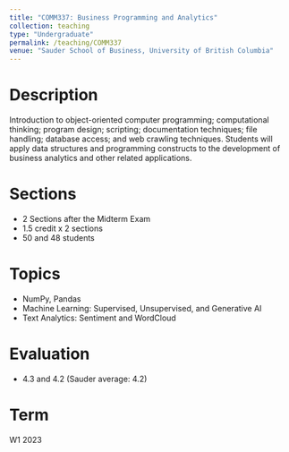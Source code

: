 ```yaml
---
title: "COMM337: Business Programming and Analytics"
collection: teaching
type: "Undergraduate"
permalink: /teaching/COMM337
venue: "Sauder School of Business, University of British Columbia"
---
```


Description
======
Introduction to object-oriented computer programming; computational thinking; program design; scripting; documentation techniques; file handling; database access; and web crawling techniques. Students will apply data structures and programming constructs to the development of business analytics and other related applications. 

Sections
=====
-	2 Sections after the Midterm Exam
-	1.5 credit x 2 sections
- 50 and 48 students

Topics
======
-	NumPy, Pandas
-	Machine Learning: Supervised, Unsupervised, and Generative AI
-	Text Analytics: Sentiment and WordCloud 

Evaluation
======
-	4.3 and 4.2 (Sauder average: 4.2)

Term
=====
W1 2023
